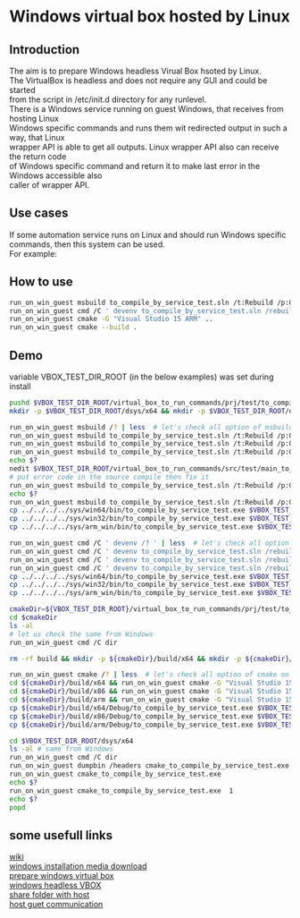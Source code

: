 # **Windows virtual box hosted by Linux**  

## Introduction  

The aim is to prepare Windows headless Virual Box hsoted by Linux.  
The VirtualBox is headless and does not require any GUI and could be started  
from the script in /etc/init.d directory for any runlevel.  
There is a Windows service running on guest Windows, that receives from hosting Linux  
Windows specific commands and runs them wit redirected output in such a way, that Linux  
wrapper API is able to get all outputs. Linux wrapper API also can receive the return code  
of Windows specific command and return it to make last error in the Windows accessible also  
caller of wrapper API.  

## Use cases  

If some automation service runs on Linux and should run Windows specific commands, then this system can be used.  
For example:  
  
## How to use  
```bash  
run_on_win_guest msbuild to_compile_by_service_test.sln /t:Rebuild /p:Configuration=Debug /p:Platform=x64  
run_on_win_guest cmd /C ' devenv to_compile_by_service_test.sln /rebuild "Debug|x64" '   
run_on_win_guest cmake -G "Visual Studio 15 ARM" ..  
run_on_win_guest cmake --build .  
```  

## Demo  
variable VBOX_TEST_DIR_ROOT (in the below examples) was set during install  
``` bash   
pushd $VBOX_TEST_DIR_ROOT/virtual_box_to_run_commands/prj/test/to_compile_by_service_test_vs  
mkdir -p $VBOX_TEST_DIR_ROOT/dsys/x64 && mkdir -p $VBOX_TEST_DIR_ROOT/dsys/x86 && mkdir -p $VBOX_TEST_DIR_ROOT/dsys/arm  

run_on_win_guest msbuild /? | less  # let's check all option of msbuild
run_on_win_guest msbuild to_compile_by_service_test.sln /t:Rebuild /p:Configuration=Debug /p:Platform=x64  
run_on_win_guest msbuild to_compile_by_service_test.sln /t:Rebuild /p:Configuration=Debug /p:Platform=x86  
run_on_win_guest msbuild to_compile_by_service_test.sln /t:Rebuild /p:Configuration=Debug /p:Platform=ARM  
echo $?  
nedit $VBOX_TEST_DIR_ROOT/virtual_box_to_run_commands/src/test/main_to_compile_by_service_test.cpp&  
# put error code in the source compile then fix it  
run_on_win_guest msbuild to_compile_by_service_test.sln /t:Rebuild /p:Configuration=Debug /p:Platform=ARM  
echo $?  
run_on_win_guest msbuild to_compile_by_service_test.sln /t:Rebuild /p:Configuration=Debug /p:Platform=ARM  
cp ../../../../sys/win64/bin/to_compile_by_service_test.exe $VBOX_TEST_DIR_ROOT/dsys/x64/msbuild_to_compile_by_service_test.exe
cp ../../../../sys/win32/bin/to_compile_by_service_test.exe $VBOX_TEST_DIR_ROOT/dsys/x86/msbuild_to_compile_by_service_test.exe
cp ../../../../sys/arm_win/bin/to_compile_by_service_test.exe $VBOX_TEST_DIR_ROOT/dsys/arm/msbuild_to_compile_by_service_test.exe

run_on_win_guest cmd /C ' devenv /? ' | less  # let's check all option of devenv
run_on_win_guest cmd /C ' devenv to_compile_by_service_test.sln /rebuild "Debug|x64" '   
run_on_win_guest cmd /C ' devenv to_compile_by_service_test.sln /rebuild "Debug|x86" '    
run_on_win_guest cmd /C ' devenv to_compile_by_service_test.sln /rebuild "Debug|ARM" ' 
cp ../../../../sys/win64/bin/to_compile_by_service_test.exe $VBOX_TEST_DIR_ROOT/dsys/x64/devenv_to_compile_by_service_test.exe  
cp ../../../../sys/win32/bin/to_compile_by_service_test.exe $VBOX_TEST_DIR_ROOT/dsys/x86/devenv_to_compile_by_service_test.exe  
cp ../../../../sys/arm_win/bin/to_compile_by_service_test.exe $VBOX_TEST_DIR_ROOT/dsys/arm/devenv_to_compile_by_service_test.exe   

cmakeDir=${VBOX_TEST_DIR_ROOT}/virtual_box_to_run_commands/prj/test/to_compile_by_service_test_cmake  
cd $cmakeDir  
ls -al  
# let us check the same from Windows  
run_on_win_guest cmd /C dir 

rm -rf build && mkdir -p ${cmakeDir}/build/x64 && mkdir -p ${cmakeDir}/build/x86 && mkdir -p ${cmakeDir}/build/arm

run_on_win_guest cmake /? | less  # let's check all option of cmake on windows  
cd ${cmakeDir}/build/x64 && run_on_win_guest cmake -G "Visual Studio 15 Win64" ../.. &&   run_on_win_guest cmake --build . --config Debug  
cd ${cmakeDir}/build/x86 && run_on_win_guest cmake -G "Visual Studio 15" ../.. &&   run_on_win_guest cmake --build . --config Debug  
cd ${cmakeDir}/build/arm && run_on_win_guest cmake -G "Visual Studio 15 ARM" ../.. && run_on_win_guest cmake --build . --config Debug  
cp ${cmakeDir}/build/x64/Debug/to_compile_by_service_test.exe $VBOX_TEST_DIR_ROOT/dsys/x64/cmake_to_compile_by_service_test.exe
cp ${cmakeDir}/build/x86/Debug/to_compile_by_service_test.exe $VBOX_TEST_DIR_ROOT/dsys/x86/cmake_to_compile_by_service_test.exe
cp ${cmakeDir}/build/arm/Debug/to_compile_by_service_test.exe $VBOX_TEST_DIR_ROOT/dsys/arm/cmake_to_compile_by_service_test.exe

cd $VBOX_TEST_DIR_ROOT/dsys/x64  
ls -al # same from Windows  
run_on_win_guest cmd /C dir  
run_on_win_guest dumpbin /headers cmake_to_compile_by_service_test.exe
run_on_win_guest cmake_to_compile_by_service_test.exe  
echo $?
run_on_win_guest cmake_to_compile_by_service_test.exe  1  
echo $?  
popd  
```  
  
## some usefull links  
[wiki](https://github.com/davitkalantaryan/virtual_box_to_run_commands/wiki)  
[windows installation media download](https://www.microsoft.com/en-us/software-download/windows10)  
[prepare windows virtual box](https://en.wikibooks.org/wiki/VirtualBox/Setting_up_a_Virtual_Machine/Windows)  
[windows headless VBOX](https://stackoverflow.com/questions/19017825/how-to-run-oracle-virtualbox-vbox-in-fully-background-microsoft-windows-wi)   
[share folder with host](https://help.ubuntu.com/community/VirtualBox/SharedFolders)  
[host guet communication](https://www.tecmint.com/network-between-guest-vm-and-host-virtualbox/)  
